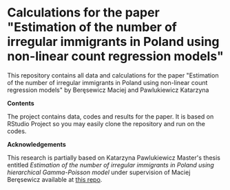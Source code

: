 # Calculations for the paper "Estimation of the number of irregular immigrants in Poland using non-linear count regression models"

This repository contains all data and calculations for the paper "Estimation of the number of irregular immigrants in Poland using non-linear count regression models" by Beręsewicz Maciej and Pawlukiewicz Katarzyna

**Contents**

The project contains data, codes and results for the paper. It is based on RStudio Project so you may easily clone the repository and run on the codes.


**Acknowledgements**

This research is partially based on Katarzyna Pawlukiewicz Master's thesis entitled *Estimation of the number of irregular immigrants in Poland using hierarchical Gamma-Poisson model* under supervision of Maciej Beręsewicz available at [this repo](https://github.com/DepartmentOfStatisticsPUE/prace-dyplomowe/blob/master/magisterskie/2019-pawlukiewicz.pdf).
